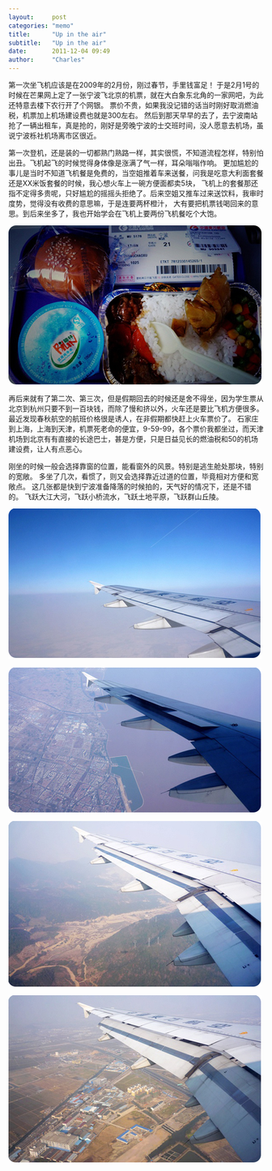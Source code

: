 ```yaml
---
layout:     post
categories: "memo"
title:      "Up in the air"
subtitle:   "Up in the air"
date:       2011-12-04 09:49
author:     "Charles"
---
```


第一次坐飞机应该是在2009年的2月份，刚过春节，手里钱富足！
于是2月1号的时候在芒果网上定了一张宁波飞北京的机票，就在大白象东北角的一家网吧，为此还特意去楼下农行开了个网银。
票价不贵，如果我没记错的话当时刚好取消燃油税，机票加上机场建设费也就是300左右。
然后到那天早早的去了，去宁波南站抢了一辆出租车，真是抢的，刚好是旁晚宁波的士交班时间，没人愿意去机场，虽说宁波栎社机场离市区很近。

第一次登机，还是装的一切都熟门熟路一样，其实很慌，不知道流程怎样，特别怕出丑。飞机起飞的时候觉得身体像是涨满了气一样，耳朵嗡嗡作响。
更加尴尬的事儿是当时不知道飞机餐是免费的，当空姐推着车来送餐，问我是吃意大利面套餐还是XX米饭套餐的时候，我心想火车上一碗方便面都卖5块，
飞机上的套餐那还指不定得多贵呢，只好尴尬的摇摇头拒绝了。后来空姐又推车过来送饮料，我审时度势，觉得没有收费的意思嘛，于是连要两杯橙汁，
大有要把机票钱喝回来的意思。到后来坐多了，我也开始学会在飞机上要两份飞机餐吃个大饱。

![up-in-the-air-1](/img/up-in-the-air-1.jpg)

再后来就有了第二次、第三次，但是假期回去的时候还是舍不得坐，因为学生票从北京到杭州只要不到一百块钱，而除了慢和挤以外，火车还是要比飞机方便很多。
最近发现春秋航空的航班价格很是诱人，在非假期都快赶上火车票价了。
石家庄到上海，上海到天津，机票死老命的便宜，9-59-99，各个票价我都坐过，而天津机场到北京有有直接的长途巴士，甚是方便，只是日益见长的燃油税和50的机场建设费，让人有点恶心。

刚坐的时候一般会选择靠窗的位置，能看窗外的风景。特别是逃生舱处那块，特别的宽敞。
多坐了几次，看惯了，则又会选择靠近过道的位置，毕竟相对方便和宽敞点。
这几张都是快到宁波准备降落的时候拍的，天气好的情况下，还是不错的。
飞跃大江大河，飞跃小桥流水，飞跃土地平原，飞跃群山丘陵。

![up-in-the-air-2](/img/up-in-the-air-2.jpg)

![up-in-the-air-3](/img/up-in-the-air-3.jpg)

![up-in-the-air-4](/img/up-in-the-air-4.jpg)

![up-in-the-air-5](/img/up-in-the-air-5.jpg)